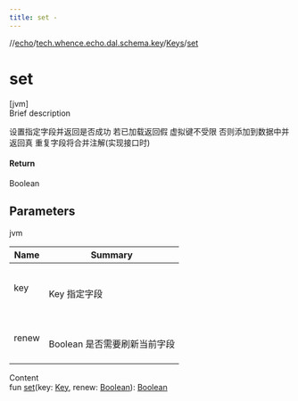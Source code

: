 ```yaml
---
title: set -
---
```

//[echo](../../index.md)/[tech.whence.echo.dal.schema.key](../index.md)/[Keys](index.md)/[set](set.md)



# set  
[jvm]  
Brief description  


设置指定字段并返回是否成功 若已加载返回假 虚拟键不受限 否则添加到数据中并返回真 重复字段将合并注解(实现接口时)



#### Return  


Boolean



## Parameters  
  
jvm  
  
|  Name|  Summary| 
|---|---|
| key| <br><br>Key 指定字段<br><br>
| renew| <br><br>Boolean 是否需要刷新当前字段<br><br>
  
  
Content  
fun [set](set.md)(key: [Key](../-key/index.md), renew: [Boolean](https://kotlinlang.org/api/latest/jvm/stdlib/kotlin/-boolean/index.html)): [Boolean](https://kotlinlang.org/api/latest/jvm/stdlib/kotlin/-boolean/index.html)  



